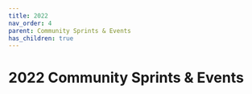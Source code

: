 ```yaml
---
title: 2022
nav_order: 4
parent: Community Sprints & Events
has_children: true
---
```

# 2022 Community Sprints & Events
